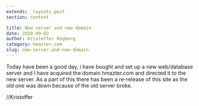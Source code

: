 ```yaml
---
extends: _layouts.post
section: content

title: New server and new domain
date: 2010-09-02
author: Kristoffer Högberg
category: hmazter.com
slug: new-server-and-new-domain
---
```


Today have been a good day, i have bought and set up a new web/database
server and I have acquired the domain hmazter.com and directed it to the
new server. As a part of this there has been a re-release of this site
as the old one was down because of the old server broke.

//Kristoffer
